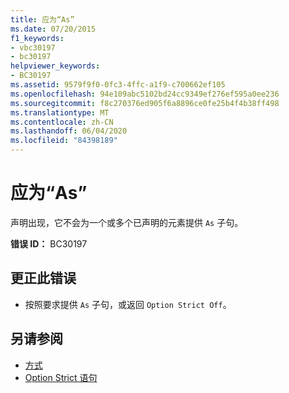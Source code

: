 ```yaml
---
title: 应为“As”
ms.date: 07/20/2015
f1_keywords:
- vbc30197
- bc30197
helpviewer_keywords:
- BC30197
ms.assetid: 9579f9f0-0fc3-4ffc-a1f9-c700662ef105
ms.openlocfilehash: 94e109abc5102bd24cc9349ef276ef595a0ee236
ms.sourcegitcommit: f8c270376ed905f6a8896ce0fe25b4f4b38ff498
ms.translationtype: MT
ms.contentlocale: zh-CN
ms.lasthandoff: 06/04/2020
ms.locfileid: "84398189"
---
```

# <a name="as-expected"></a>应为“As”
声明出现，它不会为一个或多个已声明的元素提供 `As` 子句。  
  
 **错误 ID：** BC30197  
  
## <a name="to-correct-this-error"></a>更正此错误  
  
- 按照要求提供 `As` 子句，或返回 `Option Strict Off`。  
  
## <a name="see-also"></a>另请参阅

- [方式](../language-reference/statements/as-clause.md)
- [Option Strict 语句](../language-reference/statements/option-strict-statement.md)
